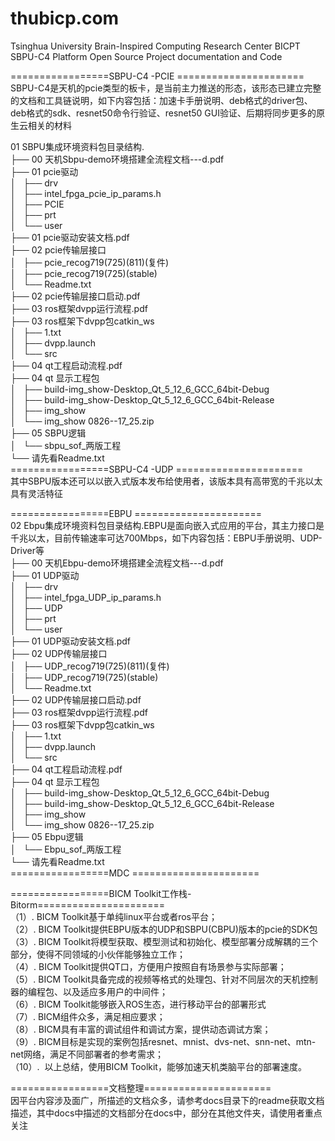 # thubicp.com
Tsinghua University Brain-Inspired Computing Research Center
BICPT SBPU-C4 Platform Open Source Project documentation and Code

=================SBPU-C4 -PCIE ======================  
SBPU-C4是天机的pcie类型的板卡，是当前主力推送的形态，该形态已建立完整的文档和工具链说明，如下内容包括：加速卡手册说明、deb格式的driver包、deb格式的sdk、resnet50命令行验证、resnet50 GUI验证、后期将同步更多的原生云相关的材料  

01 SBPU集成环境资料包目录结构.  
├── 00 天机Sbpu-demo环境搭建全流程文档---d.pdf  
├── 01 pcie驱动  
│   ├── drv  
│   ├── intel_fpga_pcie_ip_params.h  
│   ├── PCIE  
│   ├── prt  
│   └── user  
├── 01 pcie驱动安装文档.pdf  
├── 02 pcie传输层接口  
│   ├── pcie_recog719(725)(811)(复件)  
│   ├── pcie_recog719(725)(stable)  
│   └── Readme.txt  
├── 02 pcie传输层接口启动.pdf  
├── 03 ros框架dvpp运行流程.pdf  
├── 03 ros框架下dvpp包catkin_ws  
│   ├── 1.txt  
│   ├── dvpp.launch  
│   └── src  
├── 04 qt工程启动流程.pdf  
├── 04 qt 显示工程包  
│   ├── build-img_show-Desktop_Qt_5_12_6_GCC_64bit-Debug  
│   ├── build-img_show-Desktop_Qt_5_12_6_GCC_64bit-Release  
│   ├── img_show  
│   └── img_show 0826--17_25.zip  
├── 05 SBPU逻辑  
│   └── sbpu_sof_两版工程  
└── 请先看Readme.txt    
=================SBPU-C4 -UDP ======================   
其中SBPU版本还可以以嵌入式版本发布给使用者，该版本具有高带宽的千兆以太具有灵活特征


=================EBPU ======================  
02 Ebpu集成环境资料包目录结构.EBPU是面向嵌入式应用的平台，其主力接口是千兆以太，目前传输速率可达700Mbps，如下内容包括：EBPU手册说明、UDP-Driver等  
├── 00 天机Ebpu-demo环境搭建全流程文档---d.pdf  
├── 01 UDP驱动  
│   ├── drv  
│   ├── intel_fpga_UDP_ip_params.h  
│   ├── UDP  
│   ├── prt  
│   └── user  
├── 01 UDP驱动安装文档.pdf  
├── 02 UDP传输层接口  
│   ├── UDP_recog719(725)(811)(复件)  
│   ├── UDP_recog719(725)(stable)  
│   └── Readme.txt  
├── 02 UDP传输层接口启动.pdf  
├── 03 ros框架dvpp运行流程.pdf  
├── 03 ros框架下dvpp包catkin_ws  
│   ├── 1.txt  
│   ├── dvpp.launch  
│   └── src  
├── 04 qt工程启动流程.pdf  
├── 04 qt 显示工程包  
│   ├── build-img_show-Desktop_Qt_5_12_6_GCC_64bit-Debug  
│   ├── build-img_show-Desktop_Qt_5_12_6_GCC_64bit-Release  
│   ├── img_show  
│   └── img_show 0826--17_25.zip  
├── 05 Ebpu逻辑  
│   └── Ebpu_sof_两版工程  
└── 请先看Readme.txt  
=================MDC ======================    

=================BICM Toolkit工作栈-Bitorm======================  
（1）. BICM Toolkit基于单纯linux平台或者ros平台；  
（2）. BICM Toolkit提供EBPU版本的UDP和SBPU(CBPU)版本的pcie的SDK包  
（3）. BICM Toolkit将模型获取、模型测试和初始化、模型部署分成解耦的三个部分，使得不同领域的小伙伴能够独立工作；  
（4）. BICM Toolkit提供QT口，方便用户按照自有场景参与实际部署；  
（5）. BICM Toolkit具备完成的视频等格式的处理包、针对不同层次的天机控制器的编程包、以及适应多用户的中间件；  
（6）. BICM Toolkit能够嵌入ROS生态，进行移动平台的部署形式  
（7）. BICM组件众多，满足相应要求；  
（8）. BICM具有丰富的调试组件和调试方案，提供动态调试方案；  
（9）. BICM目标是实现的案例包括resnet、mnist、dvs-net、snn-net、mtn-net网络，满足不同部署者的参考需求；  
（10）.  以上总结，使用BICM Toolkit，能够加速天机类脑平台的部署速度。  

=================文档整理======================  
因平台内容涉及面广，所描述的文档众多，请参考docs目录下的readme获取文档描述，其中docs中描述的文档部分在docs中，部分在其他文件夹，请使用者重点关注  
